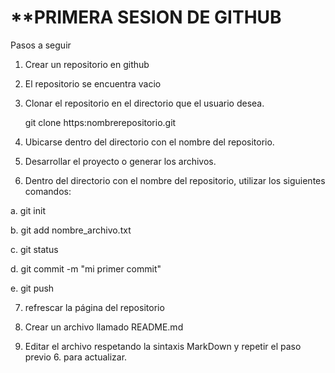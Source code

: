 # **PRIMERA SESION DE GITHUB

Pasos a seguir

1. Crear un repositorio en github
2. El repositorio se encuentra vacio
3. Clonar el repositorio en el directorio que el usuario desea.

    git clone https:nombrerepositorio.git
    
4. Ubicarse dentro del directorio con el nombre del repositorio.
5. Desarrollar el proyecto o generar los archivos.
6. Dentro del directorio con el nombre del repositorio, utilizar los siguientes comandos:

a. git init

b. git add nombre_archivo.txt

c. git status

d. git commit -m "mi primer commit"

e. git push

7. refrescar la página del repositorio

8. Crear un archivo llamado README.md

9. Editar el archivo respetando la sintaxis MarkDown y repetir el paso previo 6. para actualizar.